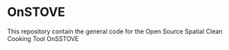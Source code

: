 # OnSTOVE
This repository contain the general code for the Open Source Spatial Clean Cooking Tool OnSSTOVE
